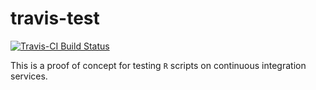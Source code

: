 # travis-test
[![Travis-CI Build Status](https://travis-ci.org/chris-prener/travis-test.svg?branch=master)](https://travis-ci.org/chris-prener/travis-test)

This is a proof of concept for testing `R` scripts on continuous integration services.